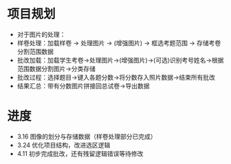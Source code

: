 # 项目规划
- 对于图片的处理：
- 样卷处理：加载样卷 -> 处理图片 -> (增强图片) -> 框选考题范围 -> 存储考卷分割范围数据
- 批改加载：加载学生考卷->处理图片->(增强图片)->(可选)识别考号姓名->根据范围数据分割图片->分类存储
- 批改过程：选择题目->键入各题分数->将分数存入照片数据->结束所有批改
- 结果汇总：带有分数图片拼接回总试卷->导出数据

# 进度
- 3.16 图像的划分与存储数据（样卷处理部分已完成）
- 3.24 优化项目结构，改进选区逻辑
- 4.11 初步完成批改，还有残留逻辑错误等待修改